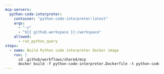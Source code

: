 ```yaml
---
mcp-servers:
  python-code-interpreter:
    container: "python-code-interpreter:latest"
    args:
      - "-v"
      - "${{ github.workspace }}:/workspace"
    allowed:
      - run_python_query
steps:
  - name: Build Python code interpreter Docker image
    run: |
      cd .github/workflows/shared/mcp
      docker build -f python-code-interpreter.Dockerfile -t python-code-interpreter:latest .
---
```


<!--

Python Code Interpreter MCP Server
Execute Python data analysis code in isolated environments

This MCP server provides a Python code interpreter that executes data analysis
code in isolated folders. Each request runs in its own directory with optional
file copying support for data analysis workflows.

Documentation: https://github.com/jlowin/fastmcp

Features:
- Isolated execution: Each request runs in /app/runs/<uuid>
- File support: Copy input files into the run directory
- Real-time streaming: See execution output as it happens
- Output collection: All generated files are tracked and returned
- Pre-installed libraries: pandas, numpy, scipy, matplotlib, seaborn, plotly

Available tools:
  - run_python_query: Execute Python data-analysis code in an isolated folder
    Parameters:
      - code: Python code to execute
      - files: Optional list of file paths to copy into the run directory
    Returns: Run metadata including run_id, run_path, exit_code, and list of files

Configuration:
  The server runs as a Docker container with Python 3.11 and executes code using
  stdio transport (FastMCP default). The workspace is mounted to /workspace for
  file access.

Setup:
  1. Include in Your Workflow:
     imports:
       - shared/mcp/python-code-interpreter.md

  2. The Docker image will be built automatically and the server started

Example Usage:
  Generate a histogram plot of file sizes in the repository:

  ```
  Use the python-code-interpreter tool to analyze file sizes in the repository.
  First, collect all file paths and sizes, then create a histogram plot
  showing the distribution of file sizes. Save the plot as histogram.png.
  ```

  The agent can reference files by their basename (e.g., "data.csv") after
  providing the full path in the files parameter.

Connection Type:
  This configuration uses a Docker container with stdio transport (FastMCP default).
  The server runs via `mcp.run()` and communicates through standard input/output.

Troubleshooting:
  Docker Build Failed:
  - Verify Docker is available in the runner
  - Check network connectivity for dependency downloads
  - Review Docker build logs
  
  Execution Errors:
  - Ensure file paths are accessible from within the container
  - Use /workspace prefix for files in the GitHub workspace
  - Check that required Python libraries are available
  - Verify file permissions are readable

Usage:
  imports:
    - shared/mcp/python-code-interpreter.md

-->
